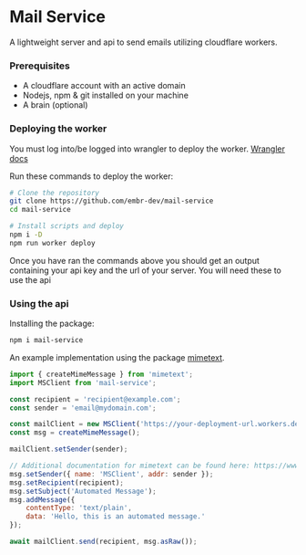 # Mail Service

A lightweight server and api to send emails utilizing cloudflare workers.

### Prerequisites

- A cloudflare account with an active domain
- Nodejs, npm & git installed on your machine
- A brain (optional)

### Deploying the worker

You must log into/be logged into wrangler to deploy the worker. [Wrangler docs](https://developers.cloudflare.com/workers/wrangler/commands/#login)

Run these commands to deploy the worker:
```bash
# Clone the repository
git clone https://github.com/embr-dev/mail-service
cd mail-service

# Install scripts and deploy
npm i -D
npm run worker deploy
```

Once you have ran the commands above you should get an output containing your api key and the url of your server. You will need these to use the api

### Using the api

Installing the package:
```bash
npm i mail-service
```

An example implementation using the package [mimetext](https://www.npmjs.com/package/mimetext).
```javascript
import { createMimeMessage } from 'mimetext';
import MSClient from 'mail-service';

const recipient = 'recipient@example.com';
const sender = 'email@mydomain.com';

const mailClient = new MSClient('https://your-deployment-url.workers.dev', 'your api key here');
const msg = createMimeMessage();

mailClient.setSender(sender);

// Additional documentation for mimetext can be found here: https://www.npmjs.com/package/mimetext
msg.setSender({ name: 'MSClient', addr: sender });
msg.setRecipient(recipient);
msg.setSubject('Automated Message');
msg.addMessage({
    contentType: 'text/plain',
    data: 'Hello, this is an automated message.'
});

await mailClient.send(recipient, msg.asRaw());
```